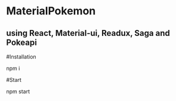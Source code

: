 # MaterialPokemon
## using React, Material-ui, Readux, Saga and Pokeapi

#Installation

npm i

#Start

npm start
